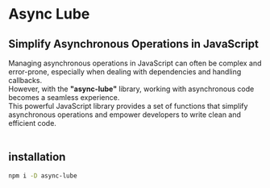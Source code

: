 # Async Lube
## Simplify Asynchronous Operations in JavaScript
Managing asynchronous operations in JavaScript can often be complex and error-prone, especially when dealing with dependencies and handling callbacks.  
However, with the **"async-lube"** library, working with asynchronous code becomes a seamless experience.  
This powerful JavaScript library provides a set of functions that simplify asynchronous operations and empower developers to write clean and efficient code.
<br>
<br>

## installation
```bash
npm i -D async-lube
```